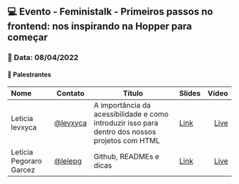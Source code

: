 ## 💻 **Evento - Feministalk - Primeiros passos no frontend: nos inspirando na Hopper para começar**
### 📅 Data: 08/04/2022

#### 🎤 **Palestrantes**

| Nome | Contato | Título | Slides | Vídeo|
|:------|---------|--------|--------|------:|
|Leticia levxyca | [@levxyca](https://links.levxyca.com/) | A importância da acessibilidade e como introduzir isso para dentro dos nossos projetos com HTML | [Link](https://github.com/levxyca/acessibilidade) | [Live](https://www.twitch.tv/videos/1461190043) |
|Letícia Pegoraro Garcez | [@lelepg](http://lelepg.herokuapp.com/) | Github, READMEs e dicas | [Link](https://github.com/feministech/palestras/blob/main/Ano%202022/04%20-%20Abril/Github_READMEs_e_dicas.pdf) | [Live](https://www.twitch.tv/videos/1461190042) |
